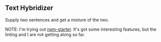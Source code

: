 ## Text Hybridizer
Supply two sentences and get a mixture of the two.


NOTE: I'm trying out [npm-starter](https://github.com/deiucanta/npm-starter). It's got some interesting features, but the linting and I are not getting along so far.